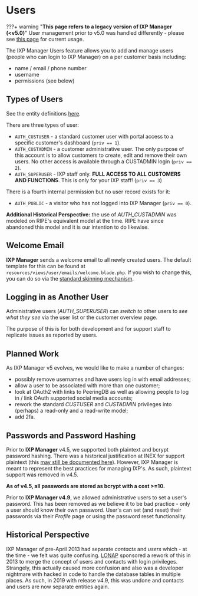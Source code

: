 # Users

???+ warning "**This page refers to a legacy version of IXP Manager (<v5.0)**"
    User management prior to v5.0 was handled differently - please see [this page](../users.md) for current usage.

The IXP Manager Users feature allows you to add and manage users (people who can login to IXP Manager) on a per customer basis including:

* name / email / phone number
* username
* permissions (see below)

## Types of Users

See the entity definitions [here](https://github.com/inex/IXP-Manager/blob/master/database/Entities/User.php).

There are three types of user:

* `AUTH_CUSTUSER` - a standard customer user with portal access to a specific customer's dashboard (`priv == 1`).
* `AUTH_CUSTADMIN` - a customer administrative user. The only purpose of this account is to allow customers to create, edit and remove their own users. No other access is available through a CUSTADMIN login (`priv == 2`).
* `AUTH_SUPERUSER` - IXP staff only. **FULL ACCESS TO ALL CUSTOMERS AND FUNCTIONS**. This is only for your IXP staff! (`priv == 3`)

There is a fourth internal permission but no user record exists for it:

* `AUTH_PUBLIC` - a visitor who has not logged into IXP Manager (`priv == 0`).

**Additional Historical Perspective:** the use of *AUTH_CUSTADMIN* was modeled on RIPE's equivalent model at the time. RIPE have since abandoned this model and it is our intention to do likewise.

## Welcome Email

**IXP Manager** sends a welcome email to all newly created users. The default template for this can be found at `resources/views/user/emails/welcome.blade.php`. If you wish to change this, you can do so via the [standard skinning mechanism](../features/skinning.md).


## Logging in as Another User

Administrative users (*AUTH_SUPERUSER*) can *switch to* other users to *see what they see* via the user list or the customer overview page.

The purpose of this is for both development and for support staff to replicate issues as reported by users.

## Planned Work

As IXP Manager v5 evolves, we would like to make a number of changes:

* possibly remove usernames and have users log in with email addresses;
* allow a user to be associated with more than one customer;
* look at OAuth2 with links to PeeringDB as well as allowing people to log in / link OAuth supported social media accounts;
* rework the standard *CUSTUSER* and *CUSTADMIN* privileges into (perhaps) a read-only and a read-write model;
* add 2fa.

## Passwords and Password Hashing

Prior to **IXP Manager** v4.5, we supported both plaintext and bcrypt password hashing. There was a historical justification at INEX for support plaintext (this [may still be documented here](https://github.com/inex/IXP-Manager/wiki/Password-Hashing)). However, IXP Manager is meant to represent the best practices for managing IXP's. As such, plaintext support was removed in v4.5.

**As of v4.5, all passwords are stored as bcrypt with a cost >=10.**

Prior to **IXP Manager v4.9**, we allowed administrative users to set a user's password. This has been removed as we believe it to be bad practice - only a user should know their own password. User's can set (and reset) their passwords via their *Profile* page or using the password reset functionality.

## Historical Perspective

IXP Manager of pre-April 2013 had separate *contacts* and *users* which - at the time - we felt was quite confusing. [LONAP](http://www.lonap.net/) sponsored a rework of this in 2013 to merge the concept of users and contacts with login privileges. Strangely, this actually caused more confusion and also was a developer nightmare with hacked in code to handle the database tables in multiple places. As such, in 2019 with release v4.9, this was undone and contacts and users are now separate entities again.
